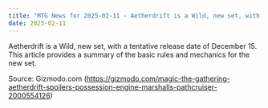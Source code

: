 ```yaml
---
title: "MTG News for 2025-02-11 - Aetherdrift is a Wild, new set, with a tentative r..."
date: 2025-02-11
---
```


Aetherdrift is a Wild, new set, with a tentative release date of December 15. This article provides a summary of the basic rules and mechanics for the new set.

Source: Gizmodo.com (https://gizmodo.com/magic-the-gathering-aetherdrift-spoilers-possession-engine-marshalls-pathcruiser-2000554126)
